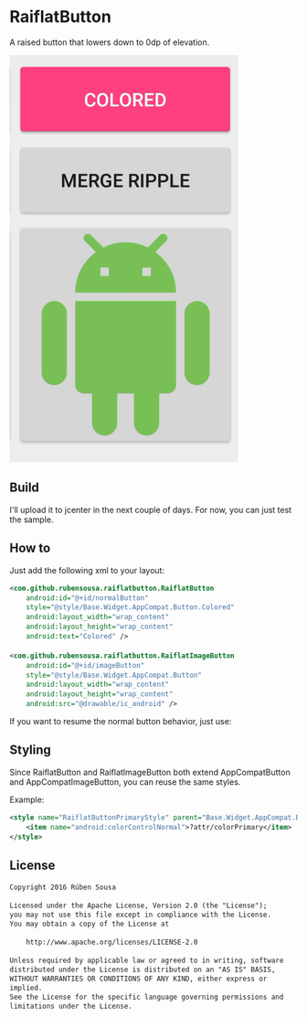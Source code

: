 # RaiflatButton

A raised button that lowers down to 0dp of elevation.

<img src="screens/demo.gif" width="400">

## Build

I'll upload it to jcenter in the next couple of days.
For now, you can just test the sample.

## How to

Just add the following xml to your layout:

```xml
<com.github.rubensousa.raiflatbutton.RaiflatButton
    android:id="@+id/normalButton"
    style="@style/Base.Widget.AppCompat.Button.Colored"
    android:layout_width="wrap_content"
    android:layout_height="wrap_content"
    android:text="Colored" />
    
<com.github.rubensousa.raiflatbutton.RaiflatImageButton
    android:id="@+id/imageButton"
    style="@style/Base.Widget.AppCompat.Button"
    android:layout_width="wrap_content"
    android:layout_height="wrap_content"
    android:src="@drawable/ic_android" />
```

If you want to resume the normal button behavior, just use:



## Styling

Since RaiflatButton and RaiflatImageButton both extend AppCompatButton and AppCompatImageButton, you can reuse the same styles.

Example:

```xml
<style name="RaiflatButtonPrimaryStyle" parent="Base.Widget.AppCompat.Button.Colored">
    <item name="android:colorControlNormal">?attr/colorPrimary</item>
</style>
```

## License

    Copyright 2016 Rúben Sousa
    
    Licensed under the Apache License, Version 2.0 (the "License");
    you may not use this file except in compliance with the License.
    You may obtain a copy of the License at
    
        http://www.apache.org/licenses/LICENSE-2.0
    
    Unless required by applicable law or agreed to in writing, software
    distributed under the License is distributed on an "AS IS" BASIS,
    WITHOUT WARRANTIES OR CONDITIONS OF ANY KIND, either express or implied.
    See the License for the specific language governing permissions and
    limitations under the License.
